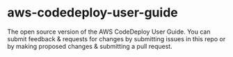 # aws-codedeploy-user-guide
The open source version of the AWS CodeDeploy User Guide. You can submit feedback &amp; requests for changes by submitting issues in this repo or by making proposed changes &amp; submitting a pull request.
